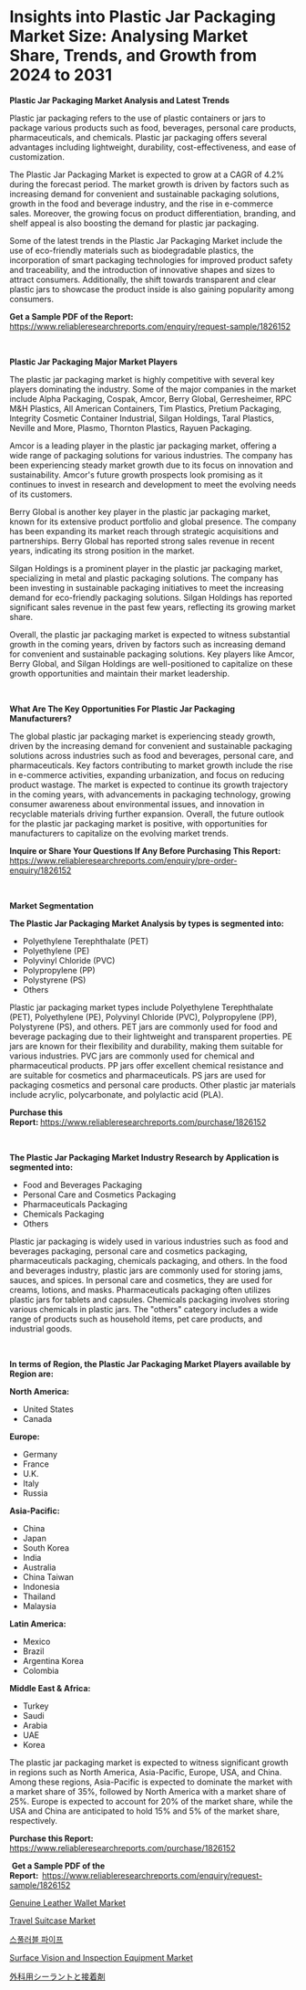 <p><h1>Insights into Plastic Jar Packaging Market Size: Analysing Market Share, Trends, and Growth from 2024 to 2031</h1></p><p><strong>Plastic Jar Packaging Market Analysis and Latest Trends</strong></p>
<p><p>Plastic jar packaging refers to the use of plastic containers or jars to package various products such as food, beverages, personal care products, pharmaceuticals, and chemicals. Plastic jar packaging offers several advantages including lightweight, durability, cost-effectiveness, and ease of customization.</p><p>The Plastic Jar Packaging Market is expected to grow at a CAGR of 4.2% during the forecast period. The market growth is driven by factors such as increasing demand for convenient and sustainable packaging solutions, growth in the food and beverage industry, and the rise in e-commerce sales. Moreover, the growing focus on product differentiation, branding, and shelf appeal is also boosting the demand for plastic jar packaging.</p><p>Some of the latest trends in the Plastic Jar Packaging Market include the use of eco-friendly materials such as biodegradable plastics, the incorporation of smart packaging technologies for improved product safety and traceability, and the introduction of innovative shapes and sizes to attract consumers. Additionally, the shift towards transparent and clear plastic jars to showcase the product inside is also gaining popularity among consumers.</p></p>
<p><strong>Get a Sample PDF of the Report:&nbsp;</strong> <a href="https://www.reliableresearchreports.com/enquiry/request-sample/1826152">https://www.reliableresearchreports.com/enquiry/request-sample/1826152</a></p>
<p>&nbsp;</p>
<p><strong>Plastic Jar Packaging Major Market Players</strong></p>
<p><p>The plastic jar packaging market is highly competitive with several key players dominating the industry. Some of the major companies in the market include Alpha Packaging, Cospak, Amcor, Berry Global, Gerresheimer, RPC M&H Plastics, All American Containers, Tim Plastics, Pretium Packaging, Integrity Cosmetic Container Industrial, Silgan Holdings, Taral Plastics, Neville and More, Plasmo, Thornton Plastics, Rayuen Packaging.</p><p>Amcor is a leading player in the plastic jar packaging market, offering a wide range of packaging solutions for various industries. The company has been experiencing steady market growth due to its focus on innovation and sustainability. Amcor's future growth prospects look promising as it continues to invest in research and development to meet the evolving needs of its customers.</p><p>Berry Global is another key player in the plastic jar packaging market, known for its extensive product portfolio and global presence. The company has been expanding its market reach through strategic acquisitions and partnerships. Berry Global has reported strong sales revenue in recent years, indicating its strong position in the market.</p><p>Silgan Holdings is a prominent player in the plastic jar packaging market, specializing in metal and plastic packaging solutions. The company has been investing in sustainable packaging initiatives to meet the increasing demand for eco-friendly packaging solutions. Silgan Holdings has reported significant sales revenue in the past few years, reflecting its growing market share.</p><p>Overall, the plastic jar packaging market is expected to witness substantial growth in the coming years, driven by factors such as increasing demand for convenient and sustainable packaging solutions. Key players like Amcor, Berry Global, and Silgan Holdings are well-positioned to capitalize on these growth opportunities and maintain their market leadership.</p></p>
<p>&nbsp;</p>
<p><strong>What Are The Key Opportunities For Plastic Jar Packaging Manufacturers?</strong></p>
<p><p>The global plastic jar packaging market is experiencing steady growth, driven by the increasing demand for convenient and sustainable packaging solutions across industries such as food and beverages, personal care, and pharmaceuticals. Key factors contributing to market growth include the rise in e-commerce activities, expanding urbanization, and focus on reducing product wastage. The market is expected to continue its growth trajectory in the coming years, with advancements in packaging technology, growing consumer awareness about environmental issues, and innovation in recyclable materials driving further expansion. Overall, the future outlook for the plastic jar packaging market is positive, with opportunities for manufacturers to capitalize on the evolving market trends.</p></p>
<p><strong>Inquire or Share Your Questions If Any Before Purchasing This Report:</strong> <a href="https://www.reliableresearchreports.com/enquiry/pre-order-enquiry/1826152">https://www.reliableresearchreports.com/enquiry/pre-order-enquiry/1826152</a></p>
<p>&nbsp;</p>
<p><strong>Market Segmentation</strong></p>
<p><strong>The Plastic Jar Packaging Market Analysis by types is segmented into:</strong></p>
<p><ul><li>Polyethylene Terephthalate (PET)</li><li>Polyethylene (PE)</li><li>Polyvinyl Chloride (PVC)</li><li>Polypropylene (PP)</li><li>Polystyrene (PS)</li><li>Others</li></ul></p>
<p><p>Plastic jar packaging market types include Polyethylene Terephthalate (PET), Polyethylene (PE), Polyvinyl Chloride (PVC), Polypropylene (PP), Polystyrene (PS), and others. PET jars are commonly used for food and beverage packaging due to their lightweight and transparent properties. PE jars are known for their flexibility and durability, making them suitable for various industries. PVC jars are commonly used for chemical and pharmaceutical products. PP jars offer excellent chemical resistance and are suitable for cosmetics and pharmaceuticals. PS jars are used for packaging cosmetics and personal care products. Other plastic jar materials include acrylic, polycarbonate, and polylactic acid (PLA).</p></p>
<p><strong>Purchase this Report:&nbsp;</strong><a href="https://www.reliableresearchreports.com/purchase/1826152">https://www.reliableresearchreports.com/purchase/1826152</a></p>
<p>&nbsp;</p>
<p><strong>The Plastic Jar Packaging Market Industry Research by Application is segmented into:</strong></p>
<p><ul><li>Food and Beverages Packaging</li><li>Personal Care and Cosmetics Packaging</li><li>Pharmaceuticals Packaging</li><li>Chemicals Packaging</li><li>Others</li></ul></p>
<p><p>Plastic jar packaging is widely used in various industries such as food and beverages packaging, personal care and cosmetics packaging, pharmaceuticals packaging, chemicals packaging, and others. In the food and beverages industry, plastic jars are commonly used for storing jams, sauces, and spices. In personal care and cosmetics, they are used for creams, lotions, and masks. Pharmaceuticals packaging often utilizes plastic jars for tablets and capsules. Chemicals packaging involves storing various chemicals in plastic jars. The "others" category includes a wide range of products such as household items, pet care products, and industrial goods.</p></p>
<p>&nbsp;</p>
<p><strong>In terms of Region, the Plastic Jar Packaging Market Players available by Region are:</strong></p>
<p>
    <p> <strong> North America: </strong>
        <ul>
            <li>United States</li>
            <li>Canada</li>
        </ul>
        </p> 
    <p> <strong> Europe: </strong>
        <ul>
            <li>Germany</li>
            <li>France</li>
            <li>U.K.</li>
            <li>Italy</li>
            <li>Russia</li>
        </ul>
        </p> 
    <p> <strong> Asia-Pacific: </strong>
        <ul>
            <li>China</li>
            <li>Japan</li>
            <li>South Korea</li>
            <li>India</li>
            <li>Australia</li>
            <li>China Taiwan</li>
            <li>Indonesia</li>
            <li>Thailand</li>
            <li>Malaysia</li>
        </ul>
        </p> 
    <p> <strong> Latin America: </strong>
        <ul>
            <li>Mexico</li>
            <li>Brazil</li>
            <li>Argentina Korea</li>
            <li>Colombia</li>
        </ul>
        </p> 
    <p> <strong> Middle East & Africa: </strong>
        <ul>
            <li>Turkey</li>
            <li>Saudi</li>
            <li>Arabia</li>
            <li>UAE</li>
            <li>Korea</li>
        </ul>
    </p>
    </p>
<p><p>The plastic jar packaging market is expected to witness significant growth in regions such as North America, Asia-Pacific, Europe, USA, and China. Among these regions, Asia-Pacific is expected to dominate the market with a market share of 35%, followed by North America with a market share of 25%. Europe is expected to account for 20% of the market share, while the USA and China are anticipated to hold 15% and 5% of the market share, respectively.</p></p>
<p><strong>Purchase this Report: </strong><a href="https://www.reliableresearchreports.com/purchase/1826152">https://www.reliableresearchreports.com/purchase/1826152</a></p>
<p>&nbsp;<strong>Get a Sample PDF of the Report:&nbsp;&nbsp;</strong><a href="https://www.reliableresearchreports.com/enquiry/request-sample/1826152">https://www.reliableresearchreports.com/enquiry/request-sample/1826152</a></p>
<p><strong></strong></p>
<p><p><a href="https://github.com/shotows/Market-Research-Report-List-1/blob/main/genuine-leather-wallet-market.md">Genuine Leather Wallet Market</a></p><p><a href="https://github.com/Sinjinluong3e0awx2m195k76/Market-Research-Report-List-1/blob/main/travel-suitcase-market.md">Travel Suitcase Market</a></p><p><a href="https://github.com/vsn7qpua81q/Market-Research-Report-List-1/blob/main/43233583696.md">스풀러블 파이프</a></p><p><a href="https://issuu.com/reportprime-2/docs/surface-vision-and-inspection-equipment-market-siz">Surface Vision and Inspection Equipment Market</a></p><p><a href="https://github.com/adcxff01450218/Market-Research-Report-List-1/blob/main/15329464093.md">外科用シーラントと接着剤</a></p></p>